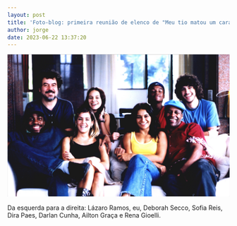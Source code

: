 ```yaml
---
layout: post
title: 'Foto-blog: primeira reunião de elenco de "Meu tio matou um cara".'
author: jorge
date: 2023-06-22 13:37:20
---
```


![](/uploads/captura-de-tela-2023-06-22-as-13.36.47.png)

D﻿a esquerda para a direita: Lázaro Ramos, eu, Deborah Secco, Sofia Reis, Dira Paes, Darlan Cunha, Ailton Graça e Rena Gioelli.
